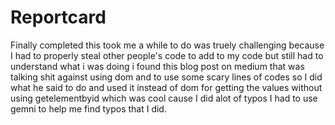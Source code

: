 # Reportcard

Finally completed this took me a while to do was truely challenging because I had to properly steal other people's code to add to my code but still had to understand what i was doing i found this blog post on medium that was talking shit against using dom and to use some scary lines of codes so I did what he said to do and used it instead of dom for getting the values without using getelementbyid which was cool cause I did alot of typos I had to use gemni to help me find typos that I did.
